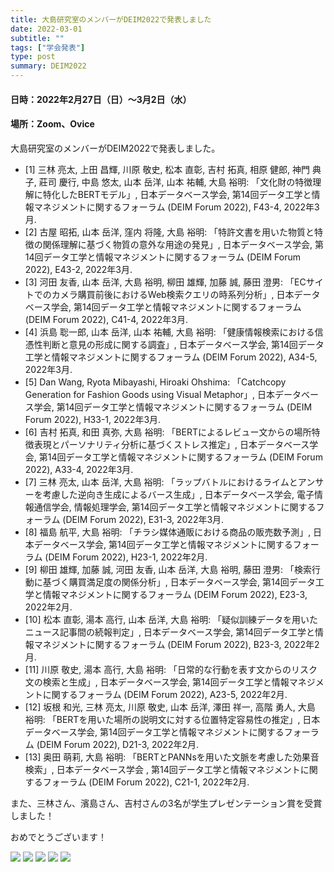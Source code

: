 ```yaml
---
title: 大島研究室のメンバーがDEIM2022で発表しました
date: 2022-03-01
subtitle: ""
tags: ["学会発表"]
type: post
summary: DEIM2022
---
```



#### 日時：2022年2月27日（日）～3月2日（水）
#### 場所：Zoom、Ovice

大島研究室のメンバーがDEIM2022で発表しました。

+ [1] 	三林 亮太, 上田 昌輝, 川原 敬史, 松本 直彰, 吉村 拓真, 相原 健郎, 神門 典子, 莊司 慶行, 中島 悠太, 山本 岳洋, 山本 祐輔, 大島 裕明: 「文化財の特徴理解に特化したBERTモデル」, 日本データベース学会, 第14回データ工学と情報マネジメントに関するフォーラム (DEIM Forum 2022), F43-4, 2022年3月.
+ [2] 	古屋 昭拓, 山本 岳洋, 窪内 将隆, 大島 裕明: 「特許文書を用いた物質と特徴の関係理解に基づく物質の意外な用途の発見」, 日本データベース学会, 第14回データ工学と情報マネジメントに関するフォーラム (DEIM Forum 2022), E43-2, 2022年3月.
+ [3] 	河田 友香, 山本 岳洋, 大島 裕明, 柳田 雄輝, 加藤 誠, 藤田 澄男: 「ECサイトでのカメラ購買前後におけるWeb検索クエリの時系列分析」, 日本データベース学会, 第14回データ工学と情報マネジメントに関するフォーラム (DEIM Forum 2022), C41-4, 2022年3月.
+ [4] 	浜島 聡一郎, 山本 岳洋, 山本 祐輔, 大島 裕明: 「健康情報検索における信憑性判断と意見の形成に関する調査」, 日本データベース学会, 第14回データ工学と情報マネジメントに関するフォーラム (DEIM Forum 2022), A34-5, 2022年3月.
+ [5] 	Dan Wang, Ryota Mibayashi, Hiroaki Ohshima: 「Catchcopy Generation for Fashion Goods using Visual Metaphor」, 日本データベース学会, 第14回データ工学と情報マネジメントに関するフォーラム (DEIM Forum 2022), H33-1, 2022年3月.
+ [6] 	吉村 拓真, 和田 真弥, 大島 裕明: 「BERTによるレビュー文からの場所特徴表現とパーソナリティ分析に基づくストレス推定」, 日本データベース学会, 第14回データ工学と情報マネジメントに関するフォーラム (DEIM Forum 2022), A33-4, 2022年3月.
+ [7] 	三林 亮太, 山本 岳洋, 大島 裕明: 「ラップバトルにおけるライムとアンサーを考慮した逆向き生成によるバース生成」, 日本データベース学会, 電子情報通信学会, 情報処理学会, 第14回データ工学と情報マネジメントに関するフォーラム (DEIM Forum 2022), E31-3, 2022年3月.
+ [8] 	福島 航平, 大島 裕明: 「チラシ媒体通販における商品の販売数予測」, 日本データベース学会, 第14回データ工学と情報マネジメントに関するフォーラム (DEIM Forum 2022), H23-1, 2022年2月.
+ [9] 	柳田 雄輝, 加藤 誠, 河田 友香, 山本 岳洋, 大島 裕明, 藤田 澄男: 「検索行動に基づく購買満足度の関係分析」, 日本データベース学会, 第14回データ工学と情報マネジメントに関するフォーラム (DEIM Forum 2022), E23-3, 2022年2月.
+ [10] 	松本 直彰, 湯本 高行, 山本 岳洋, 大島 裕明: 「疑似訓練データを用いたニュース記事間の続報判定」, 日本データベース学会, 第14回データ工学と情報マネジメントに関するフォーラム (DEIM Forum 2022), B23-3, 2022年2月.
+ [11] 	川原 敬史, 湯本 高行, 大島 裕明: 「日常的な行動を表す文からのリスク文の検索と生成」, 日本データベース学会, 第14回データ工学と情報マネジメントに関するフォーラム (DEIM Forum 2022), A23-5, 2022年2月.
+ [12] 	坂根 和光, 三林 亮太, 川原 敬史, 山本 岳洋, 澤田 祥一, 高階 勇人, 大島 裕明: 「BERTを用いた場所の説明文に対する位置特定容易性の推定」, 日本データベース学会, 第14回データ工学と情報マネジメントに関するフォーラム (DEIM Forum 2022), D21-3, 2022年2月.
+ [13] 	奥田 萌莉, 大島 裕明: 「BERTとPANNsを用いた文脈を考慮した効果音検索」, 日本データベース学会 , 第14回データ工学と情報マネジメントに関するフォーラム (DEIM Forum 2022), C21-1, 2022年2月.

また、三林さん、濱島さん、吉村さんの3名が学生プレゼンテーション賞を受賞しました！

おめでとうございます！

![](mibayashi.jpg)
![](m1.jpg)
![](m2.jpg)
![](hamajima.jpg)
![](yoshimura.jpg)

<!-- 1. 論文採録バージョン -->
<!-- [第一著者]さんの論文が「[学会フルネーム]」に採録されました。 -->

<!-- [公式Webページ](学会公式ページTopのURL) -->


<!-- 書誌情報。書式はPublicationsを参考。変にコードブロックとかで囲まなくてOK -->


<!-- [年月日]に発表予定 -->



<!-- 2. 論文発表済みバージョン -->
<!-- [第一著者]さんが「[学会フルネーム]」で発表しました。 -->

<!-- [公式Webページ](学会公式ページTopのURL) -->


<!-- 書誌情報。書式はPublicationsを参考。変にコードブロックとかで囲まなくてOK -->


<!-- 3. 論文受賞バージョン -->
<!-- [第一著者]さんの論文が「[学会フルネーム]」で「[受賞名]」を受賞しました -->

<!-- [公式Webページ](学会公式ページTopのURL) -->


<!-- 書誌情報。書式はPublicationsを参考。変にコードブロックとかで囲まなくてOK -->

<!-- 同学会複数名の場合は並べて良い感じにして -->